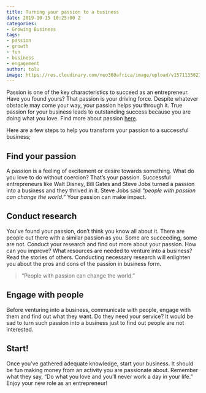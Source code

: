 ```yaml
---
title: Turning your passion to a business
date: 2019-10-15 10:25:00 Z
categories:
- Growing Business
tags:
- passion
- growth
- fun
- business
- engagement
author: tolu
image: https://res.cloudinary.com/neo360africa/image/upload/v1571135827/NEO360%20BLOG/randalyn-hill-Z1HXJQ2aWIA-unsplash_1_i8kaib.jpg
---
```


Passion is one of the key characteristics to succeed as an entrepreneur. Have you found yours? That passion is your driving force. Despite whatever obstacle may come your way, your passion helps you through it. True passion for your business leads to outstanding success because you are doing what you love. Find more about passion <a href="https://www.blog.neo360africa.com/are-you-an-entrepreneur/" rel="follow" target="_self">here</a>.

Here are a few steps to help you transform your passion to a successful business;

## **Find your passion** 

A passion is a feeling of excitement or desire towards something. What do you love to do without coercion? That’s your passion. Successful entrepreneurs like Walt Disney, Bill Gates and Steve Jobs turned a passion into a business and they thrived in it. Steve Jobs said *“people with passion can change the world.”* Your passion can make impact.

## **Conduct research**

You’ve found your passion, don’t think you know all about it. There are people out there with a similar passion as you. Some are succeeding, some are not. Conduct your research and find out more about your passion. How can you improve? What resources are needed to venture into a business? Read the stories of others. Conducting necessary research will enlighten you about the pros and cons of the passion in business form.

<blockquote class="blockquote">
“People with passion can change the world.”
</blockquote>

## **Engage with people**

Before venturing into a business, communicate with people, engage with them and find out what they want. Do they need your service? It would be sad to turn such passion into a business just to find out people are not interested. 

## **Start!**

Once you’ve gathered adequate knowledge, start your business. It should be fun making money from an activity you are passionate about. Remember what they say, “Do what you love and you’ll never work a day in your life.” Enjoy your new role as an entrepreneur!

